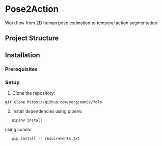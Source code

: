 # Pose2Action 
Workflow from 2D human pose estimation to temporal action segmentation

## Project Structure

## Installation

### Prerequisites

### Setup
1. Clone the repository:
```
git clone https://github.com/yongjoon02/Yolo
```

2. Install dependencies 
using pipenv:
```
   pipenv install
```
   using conda:
```   
   pip install -r requirements.txt
```
